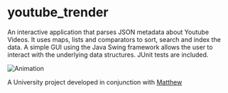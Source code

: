 # youtube_trender 
An interactive application that parses JSON metadata about Youtube Videos. It uses maps, lists and comparators to sort, search and index the data. 
A simple GUI using the Java Swing framework allows the user to interact with the underlying data structures. 
JUnit tests are included. 

![Animation](https://user-images.githubusercontent.com/50192239/138374096-c028b072-ca7d-40af-86f5-4b9804134cd6.gif)

A University project developed in conjunction with [Matthew](https://github.com/HoopsMS) 

